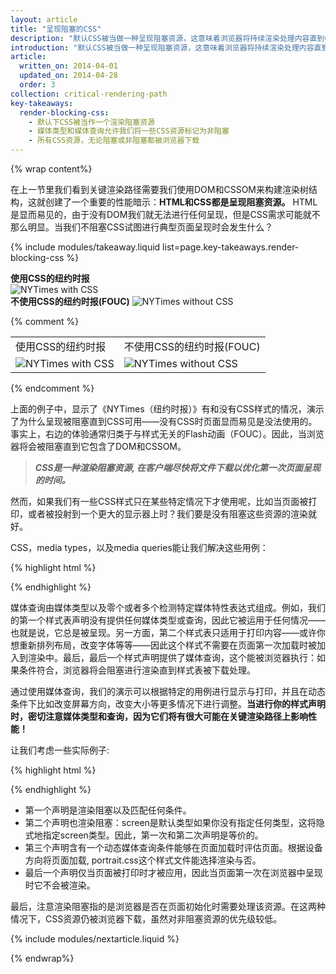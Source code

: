 ```yaml
---
layout: article
title: "呈现阻塞的CSS"
description: "默认CSS被当做一种呈现阻塞资源，这意味着浏览器将持续渲染处理内容直到CSSOM被构建。保证你的CSS精简，尽可能快地实现它，并使用媒体类型和查询解决呈现问题。"
introduction: "默认CSS被当做一种呈现阻塞资源，这意味着浏览器将持续渲染处理内容直到CSSOM被构建。保证你的CSS精简，尽可能快地实现它，并使用媒体类型和查询解决呈现问题。"
article:
  written_on: 2014-04-01
  updated_on: 2014-04-28
  order: 3
collection: critical-rendering-path
key-takeaways:
  render-blocking-css:
    - 默认下CSS被当作一个渲染阻塞资源
    - 媒体类型和媒体查询允许我们将一些CSS资源标记为非阻塞
    - 所有CSS资源，无论阻塞或非阻塞都被浏览器下载
---
```

{% wrap content%}

<style>
  img, video, object {
    max-width: 100%;
  }

  img.center {
    display: block;
    margin-left: auto;
    margin-right: auto;
  }
</style>


在上一节里我们看到关键渲染路径需要我们使用DOM和CSSOM来构建渲染树结构，这就创建了一个重要的性能暗示：**HTML和CSS都是呈现阻塞资源。** HTML是显而易见的，由于没有DOM我们就无法进行任何呈现，但是CSS需求可能就不那么明显。当我们不阻塞CSS试图进行典型页面呈现时会发生什么？

{% include modules/takeaway.liquid list=page.key-takeaways.render-blocking-css %}

<div class="clear">
  <div class="g--half">
    <b>使用CSS的纽约时报</b>
    <img class="center" src="images/nytimes-css-device.png" alt="NYTimes with CSS">

  </div>

  <div class="g--half g--last">
    <b>不使用CSS的纽约时报(FOUC)</b>
    <img src="images/nytimes-nocss-device.png" alt="NYTimes without CSS">

  </div>
</div>

{% comment %}
<table>
<tr>
<td>使用CSS的纽约时报</td>
<td>不使用CSS的纽约时报(FOUC)</td>
</tr>
<tr>
<td><img src="images/nytimes-css-device.png" alt="NYTimes with CSS" class="center"></td>
<td><img src="images/nytimes-nocss-device.png" alt="NYTimes without CSS" class="center"></td>
</tr>
</table>
{% endcomment %}

上面的例子中，显示了《NYTimes（纽约时报）》有和没有CSS样式的情况，演示了为什么呈现被阻塞直到CSS可用——没有CSS时页面显而易见是没法使用的。事实上，右边的体验通常归类于与样式无关的Flash动画（FOUC）。因此，当浏览器将会被阻塞直到它包含了DOM和CSSOM。

> **_CSS是一种渲染阻塞资源, 在客户端尽快将文件下载以优化第一次页面呈现的时间。_**

然而，如果我们有一些CSS样式只在某些特定情况下才使用呢，比如当页面被打印，或者被投射到一个更大的显示器上时？我们要是没有阻塞这些资源的渲染就好。

CSS，media types，以及media queries能让我们解决这些用例：

{% highlight html %}
<link href="style.css" rel="stylesheet">
<link href="print.css" rel="stylesheet" media="print">
<link href="other.css" rel="stylesheet" media="(min-width: 40em)">
{% endhighlight %}

媒体查询由媒体类型以及零个或者多个检测特定媒体特性表达式组成。例如，我们的第一个样式表声明没有提供任何媒体类型或查询，因此它被运用于任何情况——也就是说，它总是被呈现。另一方面，第二个样式表只适用于打印内容——或许你想重新排列布局，改变字体等等——因此这个样式不需要在页面第一次加载时被加入到渲染中。最后，最后一个样式声明提供了媒体查询，这个能被浏览器执行：如果条件符合，浏览器将会阻塞进行渲染直到样式表被下载处理。

通过使用媒体查询，我们的演示可以根据特定的用例进行显示与打印，并且在动态条件下比如改变屏幕方向，改变大小等更多情况下进行调整。**当进行你的样式声明时，密切注意媒体类型和查询，因为它们将有很大可能在关键渲染路径上影响性能！**

让我们考虑一些实际例子:

{% highlight html %}
<link href="style.css"    rel="stylesheet">
<link href="style.css"    rel="stylesheet" media="screen">
<link href="portrait.css" rel="stylesheet" media="orientation:portrait">
<link href="print.css"    rel="stylesheet" media="print">
{% endhighlight %}

* 第一个声明是渲染阻塞以及匹配任何条件。
* 第二个声明也渲染阻塞：screen是默认类型如果你没有指定任何类型，这将隐式地指定screen类型。因此，第一次和第二次声明是等价的。
* 第三个声明含有一个动态媒体查询条件能够在页面加载时评估页面。根据设备方向将页面加载, portrait.css这个样式文件能选择渲染与否。
* 最后一个声明仅当页面被打印时才被应用，因此当页面第一次在浏览器中呈现时它不会被渲染。

最后，注意渲染阻塞指的是浏览器是否在页面初始化时需要处理该资源。在这两种情况下，CSS资源仍被浏览器下载，虽然对非阻塞资源的优先级较低。

{% include modules/nextarticle.liquid %}

{% endwrap%}

